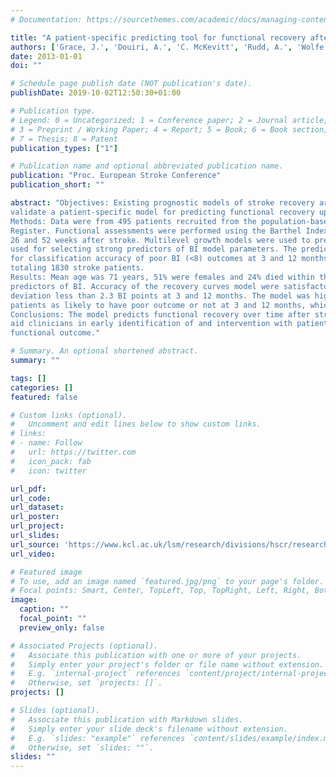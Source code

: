 ```yaml
---
# Documentation: https://sourcethemes.com/academic/docs/managing-content/

title: "A patient-specific predicting tool for functional recovery after stroke."
authors: ['Grace, J.', 'Douiri, A.', 'C. McKevitt', 'Rudd, A.', 'Wolfe, C.']
date: 2013-01-01
doi: ""

# Schedule page publish date (NOT publication's date).
publishDate: 2019-10-02T12:50:30+01:00

# Publication type.
# Legend: 0 = Uncategorized; 1 = Conference paper; 2 = Journal article;
# 3 = Preprint / Working Paper; 4 = Report; 5 = Book; 6 = Book section;
# 7 = Thesis; 8 = Patent
publication_types: ["1"]

# Publication name and optional abbreviated publication name.
publication: "Proc. European Stroke Conference"
publication_short: ""

abstract: "Objectives: Existing prognostic models of stroke recovery are rare. This study aimed to develop and
validate a patient-specific model for predicting functional recovery up to 1 year post-stroke.
Methods: Data were from 495 patients recruited from the population-based South London Stroke
Register. Functional assessments were performed using the Barthel Index (BI) at 1, 2, 3, 4, 6, 8, 12,
26 and 52 weeks after stroke. Multilevel growth models were used to predict BI trajectories, recovery curves, allowing for day-to-day and between-patient variation. Cross-validation procedures were
used for selecting strong predictors of BI model parameters. The predictive performance of the recovery curves was validated using 10-fold internal cross-validation. The model was also validated
for classification accuracy of poor BI (<8) outcomes at 3 and 12 months using 2 external samples
totaling 1830 stroke patients.
Results: Mean age was 71 years, 51% were females and 24% died within the first year. Age, gender, NIH Stroke Scale, Glasgow Coma Scale and stroke subtype were identified as independent
predictors of BI. Accuracy of the recovery curves model were satisfactory, with a root mean square
deviation less than 2.3 BI points at 3 and 12 months. The model was highly effective at classifying
patients as likely to have poor outcome or not at 3 and 12 months, which is a clinically useful distinction.
Conclusions: The model predicts functional recovery over time after stroke and could potentially
aid clinicians in early identification of and intervention with patients at risk of poorer than expected
functional outcome."

# Summary. An optional shortened abstract.
summary: ""

tags: []
categories: []
featured: false

# Custom links (optional).
#   Uncomment and edit lines below to show custom links.
# links:
# - name: Follow
#   url: https://twitter.com
#   icon_pack: fab
#   icon: twitter

url_pdf:
url_code:
url_dataset:
url_poster:
url_project:
url_slides:
url_source: 'https://www.kcl.ac.uk/lsm/research/divisions/hscr/research/groups/stroke/conference/ESC-London-2013-Abstracts.pdf'
url_video:

# Featured image
# To use, add an image named `featured.jpg/png` to your page's folder. 
# Focal points: Smart, Center, TopLeft, Top, TopRight, Left, Right, BottomLeft, Bottom, BottomRight.
image:
  caption: ""
  focal_point: ""
  preview_only: false

# Associated Projects (optional).
#   Associate this publication with one or more of your projects.
#   Simply enter your project's folder or file name without extension.
#   E.g. `internal-project` references `content/project/internal-project/index.md`.
#   Otherwise, set `projects: []`.
projects: []

# Slides (optional).
#   Associate this publication with Markdown slides.
#   Simply enter your slide deck's filename without extension.
#   E.g. `slides: "example"` references `content/slides/example/index.md`.
#   Otherwise, set `slides: ""`.
slides: ""
---
```

